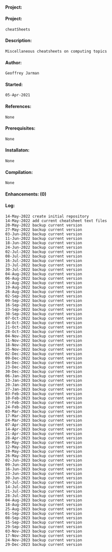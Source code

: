#### Project:
#### Project:
    cheatSheets
#### Description:
    Miscellaneous cheatsheets on computing topics
#### Author:
    Geoffrey Jarman
#### Started:
    05-Apr-2021
#### References:
    None
#### Prerequisites:
    None
#### Installaton:
    None
#### Compilation:
    None
#### Enhancements: (0)
#### Log:
    14-May-2022 create initial repository
    14-May-2022 add current cheatsheet text files
    20-May-2022 backup current version
    27-May-2022 backup current version
    03-Jun-2022 backup current version
    11-Jun-2022 backup current version
    18-Jun-2022 backup current version
    24-Jun-2022 backup current version
    02-Jul-2022 backup current version
    08-Jul-2022 backup current version
    16-Jul-2022 backup current version
    23-Jul-2022 backup current version
    30-Jul-2022 backup current version
    04-Aug-2022 backup current version
    06-Aug-2022 backup current version
    12-Aug-2022 backup current version
    19-Aug-2022 backup current version
    26-Aug-2022 backup current version
    02-Sep-2022 backup current version
    09-Sep-2022 backup current version
    16-Sep-2022 backup current version
    23-Sep-2022 backup current version
    30-Sep-2022 backup current version
    07-Oct-2022 backup current version
    14-Oct-2022 backup current version
    21-Oct-2022 backup current version
    28-Oct-2022 backup current version
    04-Nov-2022 backup current version
    11-Nov-2022 backup current version
    18-Nov-2022 backup current version
    25-Nov-2022 backup current version
    02-Dec-2022 backup current version
    09-Dec-2022 backup current version
    16-Dec-2022 backup current version
    23-Dec-2022 backup current version
    30-Dec-2022 backup current version
    06-Jan-2023 backup current version
    13-Jan-2023 backup current version
    20-Jan-2023 backup current version
    27-Jan-2023 backup current version
    03-Feb-2023 backup current version
    10-Feb-2023 backup current version
    17-Feb-2023 backup current version
    24-Feb-2023 backup current version
    03-Mar-2023 backup current version
    17-Mar-2023 backup current version
    24-Mar-2023 backup current version
    07-Apr-2023 backup current version
    14-Apr-2023 backup current version
    21-Apr-2023 backup current version
    28-Apr-2023 backup current version
    05-May-2023 backup current version
    12-May-2023 backup current version
    19-May-2023 backup current version
    26-May-2023 backup current version
    02-Jun-2023 backup current version
    09-Jun-2023 backup current version
    16-Jun-2023 backup current version
    23-Jun-2023 backup current version
    30-Jun-2023 backup current version
    07-Jul-2023 backup current version
    14-Jul-2023 backup current version
    21-Jul-2023 backup current version
    28-Jul-2023 backup current version
    04-Aug-2023 backup current version
    18-Aug-2023 backup current version
    25-Aug-2023 backup current version
    01-Sep-2023 backup current version
    08-Sep-2023 backup current version
    15-Sep-2023 backup current version
    29-Sep-2023 backup current version
    03-Nov-2023 backup current version
    17-Nov-2023 backup current version
    24-Nov-2023 backup current version
    29-Dec-2023 backup current version
